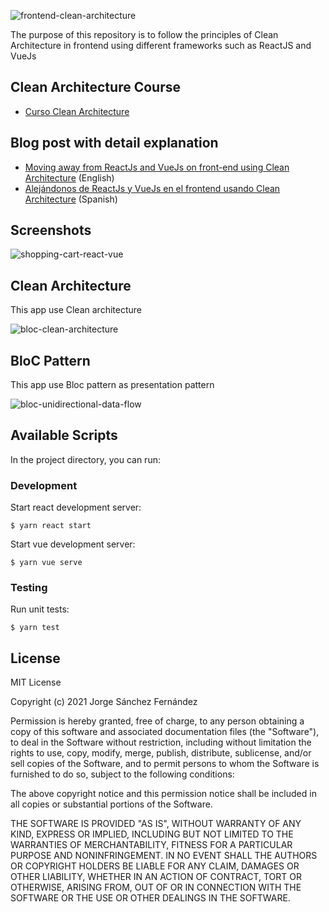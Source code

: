 ![frontend-clean-architecture](https://user-images.githubusercontent.com/5593590/118298368-aa221880-b4df-11eb-96d7-e72bfbecee62.png)


The purpose of this repository is to follow the principles of Clean Architecture in frontend using different frameworks such as ReactJS and VueJs

## Clean Architecture Course

* [Curso Clean Architecture](https://xurxodev.com/curso-clean-architecture)

## Blog post with detail explanation

* [Moving away from ReactJs and VueJs on front-end using Clean Architecture](https://xurxodev.medium.com/frontend-clean-architecture-ca2592bd9d58) (English)
* [Alejándonos de ReactJs y VueJs en el frontend  usando Clean Architecture](https://xurxodev.com/frontend-clean_architecture) (Spanish)

## Screenshots

![shopping-cart-react-vue](https://user-images.githubusercontent.com/5593590/118297753-ddb07300-b4de-11eb-8ec9-23c3a14d1883.png)


## Clean Architecture

This app use Clean architecture

![bloc-clean-architecture](https://user-images.githubusercontent.com/5593590/82728951-03ec6a00-9cf4-11ea-8557-011a3dea7804.png)

## BloC Pattern

This app use Bloc pattern as presentation pattern

![bloc-unidirectional-data-flow](https://user-images.githubusercontent.com/5593590/118929889-6008bf00-b945-11eb-865a-1ca3df8d618e.png)


## Available Scripts

In the project directory, you can run:

### Development

Start react development server:
```
$ yarn react start
```

Start vue development server:
```
$ yarn vue serve
```

### Testing

Run unit tests:

```
$ yarn test
```

## License

MIT License

Copyright (c) 2021 Jorge Sánchez Fernández

Permission is hereby granted, free of charge, to any person obtaining a copy
of this software and associated documentation files (the "Software"), to deal
in the Software without restriction, including without limitation the rights
to use, copy, modify, merge, publish, distribute, sublicense, and/or sell
copies of the Software, and to permit persons to whom the Software is
furnished to do so, subject to the following conditions:

The above copyright notice and this permission notice shall be included in all
copies or substantial portions of the Software.

THE SOFTWARE IS PROVIDED "AS IS", WITHOUT WARRANTY OF ANY KIND, EXPRESS OR
IMPLIED, INCLUDING BUT NOT LIMITED TO THE WARRANTIES OF MERCHANTABILITY,
FITNESS FOR A PARTICULAR PURPOSE AND NONINFRINGEMENT. IN NO EVENT SHALL THE
AUTHORS OR COPYRIGHT HOLDERS BE LIABLE FOR ANY CLAIM, DAMAGES OR OTHER
LIABILITY, WHETHER IN AN ACTION OF CONTRACT, TORT OR OTHERWISE, ARISING FROM,
OUT OF OR IN CONNECTION WITH THE SOFTWARE OR THE USE OR OTHER DEALINGS IN THE
SOFTWARE.

